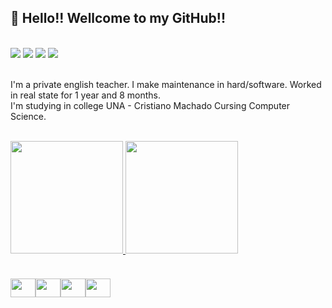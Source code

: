 ## 👋 Hello!! Wellcome to my GitHub!!
<br />
<div> 
<!--   <a href="https://www.youtube.com/channel/UC_-uuuZbY0AAt9CViNzvc-Q" target="_blank"><img src="https://img.shields.io/badge/YouTube-FF0000?style=for-the-badge&logo=youtube&logoColor=white" target="_blank"></a> -->
  <a href="https://bit.ly/MarceloLaurentinoLinkedIn" target="_blank"><img src="https://img.shields.io/badge/-LinkedIn-%230077B5?style=for-the-badge&logo=linkedin&logoColor=white" target="_blank"></a> 
  <a href = "mailto:marcelolaurentinomelo@gmail.com"><img src="https://img.shields.io/badge/Microsoft_Outlook-0078D4?style=for-the-badge&logo=microsoft-outlook&logoColor=white" target="_blank"></a>
 <a href="https://discord.com/" target="_blank"><img src="https://img.shields.io/badge/Discord-7289DA?style=for-the-badge&logo=discord&logoColor=white" target="_blank"></a> 
  <a href="https://www.instagram.com/marcelol4urentino/" target="_blank"><img src="https://img.shields.io/badge/-Instagram-%23E4405F?style=for-the-badge&logo=instagram&logoColor=white" target="_blank"></a>
<!--  	<a href="https://www.twitch.tv/rafaballerinii" target="_blank"><img src="https://img.shields.io/badge/Twitch-9146FF?style=for-the-badge&logo=twitch&logoColor=white" target="_blank"></a> -->
  
  
</div>

<br />

<p>
  I'm a private english teacher. I make maintenance in hard/software. Worked in real state for 1 year and 8 months.  <br />	
  I'm studying in college UNA - Cristiano Machado Cursing Computer Science. <br />
</p>
<br />
<div>
  <a href="https://github.com/marclaurents">
  <img height="180em" src="https://github-readme-stats.vercel.app/api?username=marclaurents&show_icons=true&theme=react&include_all_commits=true&count_private=true&custom_title=Estatísticas do meu perfil"/>
  <img height="180em" src="https://github-readme-stats.vercel.app/api/top-langs/?username=marclaurents&layout=compact&langs_count=7&theme=react&custom_title=Linguagens mais utilizadas"/>
</div><br />

<div style="display: flex; align-items: center">
  <img align="center" src="https://cdn.jsdelivr.net/gh/devicons/devicon/icons/css/css-original.svg" height="30" width="40" style="margin-top: 20px"/>
  <img align="center" src="https://cdn.jsdelivr.net/gh/devicons/devicon/icons/html/html-original.svg" height="30" width="40" style="margin-top: 20px"/>
  <img align="center" src="https://cdn.jsdelivr.net/gh/devicons/devicon/icons/javascript/javascript-original.svg" height="30" width="40" style="margin-top: 20px"/>
  <img align="center" src="https://cdn.jsdelivr.net/gh/devicons/devicon/icons/java/java-original.svg" height="30" width="40" style="margin-top: 20px"/>
  
  
  
</div>
<br />
 
##

